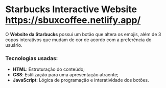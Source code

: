 # Starbucks Interactive Website https://sbuxcoffee.netlify.app/

O **Website da Starbucks** possui um botão que altera os emojis, além de 3 copos interativos que mudam de cor de acordo com a preferência do usuário.

### Tecnologias usadas:

- **HTML**: Estruturação do conteúdo;
- **CSS**: Estilização para uma apresentação atraente;
- **JavaScript**: Lógica de programação e interatividade dos botões.
